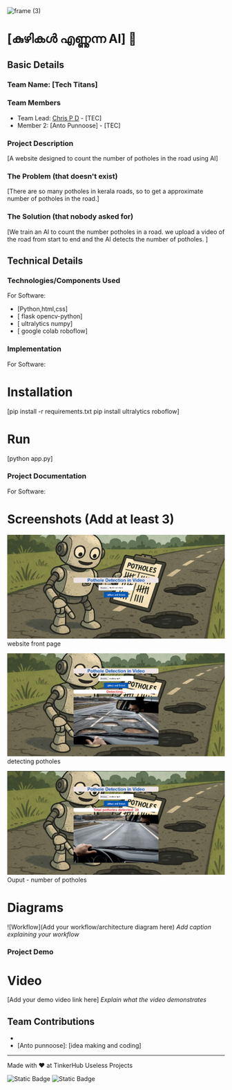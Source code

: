 <img width="3188" height="1202" alt="frame (3)" src="https://github.com/user-attachments/assets/517ad8e9-ad22-457d-9538-a9e62d137cd7" />


# [കുഴികൾ എണ്ണുന്ന AI] 🎯


## Basic Details
### Team Name: [Tech Titans]


### Team Members
- Team Lead: [Chris P D] - [TEC]
- Member 2: [Anto Punnoose] - [TEC]

### Project Description
[A website designed to count the number of potholes in the road using AI]

### The Problem (that doesn't exist)
[There are so many potholes in kerala roads, so to get a approximate number of potholes in the road.]

### The Solution (that nobody asked for)
[We train an AI to count the number potholes in a road. we upload a video of the road from start to end and the AI detects the number of potholes. ]

## Technical Details
### Technologies/Components Used
For Software:
- [Python,html,css]
- [ flask
    opencv-python]
- [ ultralytics
    numpy]
- [ google colab
    roboflow]

### Implementation
For Software:
# Installation
[pip install -r requirements.txt
 pip install ultralytics roboflow]

# Run
[python app.py]

### Project Documentation
For Software:

# Screenshots (Add at least 3)
![Screenshot1](/static/ss1-th.png)
 website front page


![Screenshot2](/static/ss2-th.png)
detecting potholes

![Screenshot3](/static/ss3-th.png)
Ouput - number of potholes

# Diagrams
![Workflow](Add your workflow/architecture diagram here)
*Add caption explaining your workflow*



### Project Demo
# Video
[Add your demo video link here]
*Explain what the video demonstrates*

## Team Contributions
- [Chris P D]: [Coding]
- [Anto punnoose]: [idea making and coding]

---
Made with ❤️ at TinkerHub Useless Projects 

![Static Badge](https://img.shields.io/badge/TinkerHub-24?color=%23000000&link=https%3A%2F%2Fwww.tinkerhub.org%2F)
![Static Badge](https://img.shields.io/badge/UselessProjects--25-25?link=https%3A%2F%2Fwww.tinkerhub.org%2Fevents%2FQ2Q1TQKX6Q%2FUseless%2520Projects)



